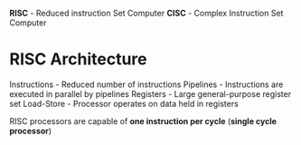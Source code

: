 **RISC** - Reduced instruction Set Computer
**CISC** - Complex Instruction Set Computer

# RISC Architecture

Instructions - Reduced number of instructions
Pipelines - Instructions are executed in parallel by pipelines
Registers - Large general-purpose register set
Load-Store - Processor operates on data held in registers

RISC processors are capable of **one instruction per cycle** (**single cycle processor**)
